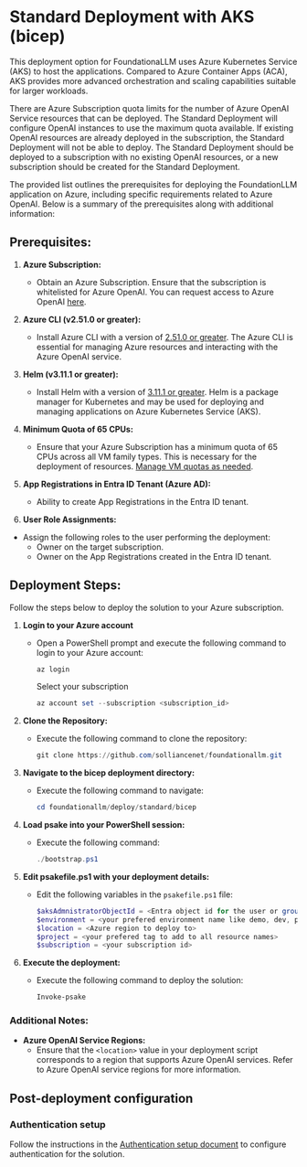 # Standard Deployment with AKS (bicep)

This deployment option for FoundationaLLM uses Azure Kubernetes Service (AKS) to host the applications.  Compared to Azure Container Apps (ACA), AKS provides more advanced orchestration and scaling capabilities suitable for larger workloads.

There are Azure Subscription quota limits for the number of Azure OpenAI Service resources that can be deployed. The Standard Deployment will configure OpenAI instances to use the maximum quota available.  If existing OpenAI resources are already deployed in the subscription, the Standard Deployment will not be able to deploy.  The Standard Deployment should be deployed to a subscription with no existing OpenAI resources, or a new subscription should be created for the Standard Deployment.

The provided list outlines the prerequisites for deploying the FoundationLLM application on Azure, including specific requirements related to Azure OpenAI. Below is a summary of the prerequisites along with additional information:

## Prerequisites:

1. **Azure Subscription:**
   - Obtain an Azure Subscription. Ensure that the subscription is whitelisted for Azure OpenAI. You can request access to Azure OpenAI [here](https://customervoice.microsoft.com/Pages/ResponsePage.aspx?id=v4j5cvGGr0GRqy180BHbR7en2Ais5pxKtso_Pz4b1_xUNTZBNzRKNlVQSFhZMU9aV09EVzYxWFdORCQlQCN0PWcu).

2. **Azure CLI (v2.51.0 or greater):**
   - Install Azure CLI with a version of [2.51.0 or greater](https://docs.microsoft.com/cli/azure/install-azure-cli). The Azure CLI is essential for managing Azure resources and interacting with the Azure OpenAI service.

3. **Helm (v3.11.1 or greater):**
   - Install Helm with a version of [3.11.1 or greater](https://helm.sh/docs/intro/install/). Helm is a package manager for Kubernetes and may be used for deploying and managing applications on Azure Kubernetes Service (AKS).

4. **Minimum Quota of 65 CPUs:**
   - Ensure that your Azure Subscription has a minimum quota of 65 CPUs across all VM family types. This is necessary for the deployment of resources. [Manage VM quotas as needed](https://learn.microsoft.com/azure/quotas/per-vm-quota-requests).

5. **App Registrations in Entra ID Tenant (Azure AD):**
   - Ability to create App Registrations in the Entra ID tenant.

6.  **User Role Assignments:**
   - Assign the following roles to the user performing the deployment:
      - Owner on the target subscription.
      - Owner on the App Registrations created in the Entra ID tenant.

## Deployment Steps:

Follow the steps below to deploy the solution to your Azure subscription.

1. **Login to your Azure account**

   - Open a PowerShell prompt and execute the following command to login to your Azure account:
     ```powershell
     az login
     ```

     Select your subscription

     ```powershell
     az account set --subscription <subscription_id>
     ```

1. **Clone the Repository:**
   - Execute the following command to clone the repository:
     ```powershell
     git clone https://github.com/solliancenet/foundationallm.git
     ```

2. **Navigate to the bicep deployment directory:**
   - Execute the following command to navigate:
     ```powershell
     cd foundationallm/deploy/standard/bicep
     ```

3. **Load psake into your PowerShell session:**
   - Execute the following command:
     ```powershell
     ./bootstrap.ps1
     ```

4. **Edit psakefile.ps1 with your deployment details:**

   - Edit the following variables in the `psakefile.ps1` file:
     ```powershell
     $aksAdmnistratorObjectId = <Entra object id for the user or group to set as the AKS cluster administrator>
     $environment = <your prefered environment name like demo, dev, prod>
     $location = <Azure region to deploy to>
     $project = <your prefered tag to add to all resource names>
     $subscription = <your subscription id>
     ```
5. **Execute the deployment:**
   - Execute the following command to deploy the solution:
     ```powershell
     Invoke-psake
     ```

### Additional Notes:
- **Azure OpenAI Service Regions:**
  - Ensure that the `<location>` value in your deployment script corresponds to a region that supports Azure OpenAI services. Refer to Azure OpenAI service regions for more information.

## Post-deployment configuration

### Authentication setup

Follow the instructions in the [Authentication setup document](https://docs.foundationallm.ai/deployment/authentication/index.html) to configure authentication for the solution.
